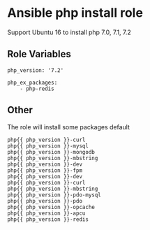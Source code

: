 # Ansible php install role

Support Ubuntu 16 to install php 7.0, 7.1, 7.2

## Role Variables

    php_version: '7.2'

    php_ex_packages:
        - php-redis

## Other
The role will install some packages default

    php{{ php_version }}-curl
    php{{ php_version }}-mysql
    php{{ php_version }}-mongodb
    php{{ php_version }}-mbstring
    php{{ php_version }}-dev
    php{{ php_version }}-fpm
    php{{ php_version }}-dev
    php{{ php_version }}-curl
    php{{ php_version }}-mbstring
    php{{ php_version }}-pdo-mysql
    php{{ php_version }}-pdo
    php{{ php_version }}-opcache
    php{{ php_version }}-apcu
    php{{ php_version }}-redis



